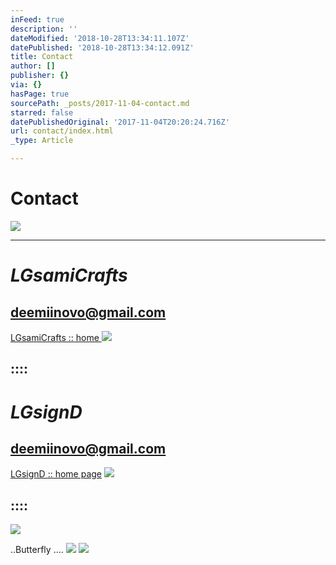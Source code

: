 ```yaml
---
inFeed: true
description: ''
dateModified: '2018-10-28T13:34:11.107Z'
datePublished: '2018-10-28T13:34:12.091Z'
title: Contact
author: []
publisher: {}
via: {}
hasPage: true
sourcePath: _posts/2017-11-04-contact.md
starred: false
datePublishedOriginal: '2017-11-04T20:20:24.716Z'
url: contact/index.html
_type: Article

---
```

# Contact
![](https://the-grid-user-content.s3-us-west-2.amazonaws.com/3ed518b1-a75e-422a-8acd-56083d51b926.jpg)

---

# _**LGsamiCrafts**_

## deemiinovo@gmail.com
[LGsamiCrafts :: home ][0]
![](https://the-grid-user-content.s3-us-west-2.amazonaws.com/004bdc97-e0ca-49ab-86d1-88c01656c1a7.jpg)

## ::::

# _**LGsignD**_

## deemiinovo@gmail.com
[LGsignD :: home page][1]
![](https://the-grid-user-content.s3-us-west-2.amazonaws.com/d18be00d-55cc-4c6f-9294-0a79974e091a.jpg)

## ::::
![](https://the-grid-user-content.s3-us-west-2.amazonaws.com/d85a1bfc-9c09-45e9-8fce-566512f3d2d9.jpg)

..Butterfly ....
![](https://the-grid-user-content.s3-us-west-2.amazonaws.com/5fe03625-87f7-4744-bcf8-430f196f8d32.jpg)
![](https://the-grid-user-content.s3-us-west-2.amazonaws.com/16510b5b-5d23-4393-95cb-39f9b9cc43a5.jpg)

[0]: https://thegrid.ai/lgsamicrafts/
[1]: https://thegrid.ai/lgsignd/